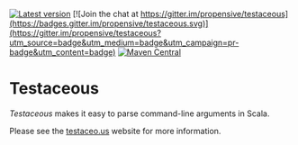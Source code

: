 [![Latest version](https://index.scala-lang.org/propensive/testaceous/latest.svg)](https://index.scala-lang.org/propensive/testaceous)
[![Join the chat at https://gitter.im/propensive/testaceous](https://badges.gitter.im/propensive/testaceous.svg)](https://gitter.im/propensive/testaceous?utm_source=badge&utm_medium=badge&utm_campaign=pr-badge&utm_content=badge)
[![Maven Central](https://maven-badges.herokuapp.com/maven-central/com.propensive/testaceous_2.11/badge.svg)](https://maven-badges.herokuapp.com/maven-central/com.propensive/testaceous_2.11)

# Testaceous

*Testaceous* makes it easy to parse command-line arguments in Scala.

Please see the [testaceo.us](http://testaceo.us/) website for more information.



